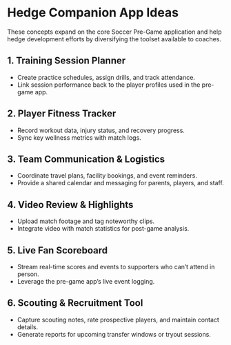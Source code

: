 # Hedge Companion App Ideas

These concepts expand on the core Soccer Pre-Game application and help hedge development efforts by diversifying the toolset available to coaches.

## 1. Training Session Planner
- Create practice schedules, assign drills, and track attendance.
- Link session performance back to the player profiles used in the pre-game app.

## 2. Player Fitness Tracker
- Record workout data, injury status, and recovery progress.
- Sync key wellness metrics with match logs.

## 3. Team Communication & Logistics
- Coordinate travel plans, facility bookings, and event reminders.
- Provide a shared calendar and messaging for parents, players, and staff.

## 4. Video Review & Highlights
- Upload match footage and tag noteworthy clips.
- Integrate video with match statistics for post-game analysis.

## 5. Live Fan Scoreboard
- Stream real-time scores and events to supporters who can’t attend in person.
- Leverage the pre-game app’s live event logging.

## 6. Scouting & Recruitment Tool
- Capture scouting notes, rate prospective players, and maintain contact details.
- Generate reports for upcoming transfer windows or tryout sessions.
